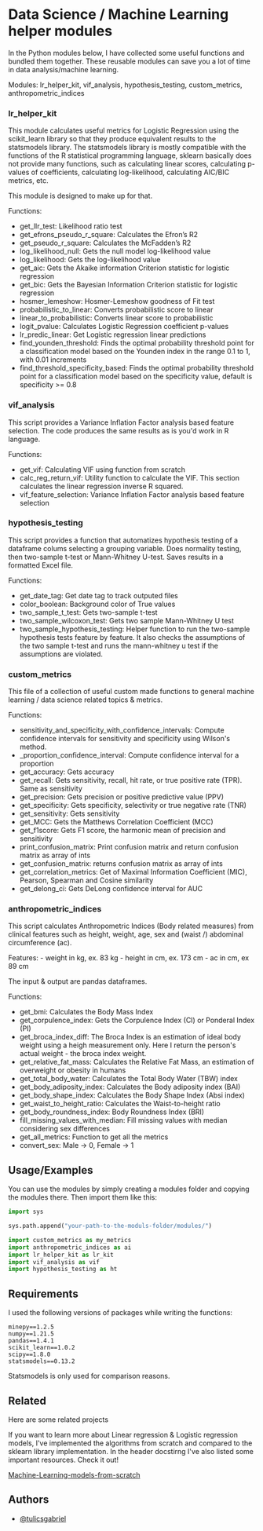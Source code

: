 
# Data Science / Machine Learning helper modules

In the Python modules below, I have collected some useful functions and bundled them together. These reusable modules can save you a lot of time in data analysis/machine learning.

Modules: lr_helper_kit, vif_analysis, hypothesis_testing, custom_metrics, anthropometric_indices

### lr_helper_kit

This module calculates useful metrics for Logistic Regression using the scikit_learn library so that they produce equivalent results to the statsmodels library. The statsmodels library is mostly compatible with the functions of the R statistical programming language, sklearn basically does not provide many functions, such as calculating linear scores, calculating p-values of coefficients, calculating log-likelihood, calculating AIC/BIC metrics, etc.

This module is designed to make up for that.

Functions:
- get_llr_test: Likelihood ratio test
- get_efrons_pseudo_r_square: Calculates the Efron’s R2
- get_pseudo_r_square: Calculates the McFadden’s R2
- log_likelihood_null: Gets the null model log-likelihood value
- log_likelihood: Gets the log-likelihood value
- get_aic: Gets the Akaike information Criterion statistic for logistic regression
- get_bic: Gets the Bayesian Information Criterion statistic for logistic regression
- hosmer_lemeshow: Hosmer-Lemeshow goodness of Fit test
- probabilistic_to_linear: Converts probabilistic score to linear
- linear_to_probabilistic: Converts linear score to probabilistic
- logit_pvalue: Calculates Logistic Regression coefficient p-values
- lr_predic_linear: Get Logistic regression linear predictions
- find_younden_threshold: Finds the optimal probability threshold point for a classification model based on the Younden index in the range 0.1 to 1, with 0.01 increments
- find_threshold_specificity_based: Finds the optimal probability threshold point for a classification model based on the specificity value, default is specificity >= 0.8

### vif_analysis

This script provides a Variance Inflation Factor analysis based feature
selection. The code produces the same results as is you'd work in R language.

Functions:
- get_vif: Calculating VIF using function from scratch
- calc_reg_return_vif: Utility function to calculate the VIF. This section calculates the linear regression inverse R squared.
- vif_feature_selection: Variance Inflation Factor analysis based feature selection

### hypothesis_testing

This script provides a function that automatizes hypothesis testing of a dataframe colums selecting a grouping variable. Does normality testing, then two-sample t-test or Mann-Whitney U-test. Saves results in a formatted Excel file.

Functions:
- get_date_tag: Get date tag to track outputed files
- color_boolean: Background color of True values
- two_sample_t_test: Gets two-sample t-test
- two_sample_wilcoxon_test: Gets two sample Mann-Whitney U test
- two_sample_hypothesis_testing: Helper function to run the two-sample hypothesis tests feature by feature. It also checks the assumptions of the two sample t-test and runs the mann-whitney u test if the assumptions are violated.


### custom_metrics

This file of a collection of useful custom made functions to general machine
learning / data science related topics & metrics.

Functions:
- sensitivity_and_specificity_with_confidence_intervals: Compute confidence intervals for sensitivity and specificity using Wilson's method.
- _proportion_confidence_interval: Compute confidence interval for a proportion
- get_accuracy: Gets accuracy
- get_recall: Gets sensitivity, recall, hit rate, or true positive rate (TPR). Same as sensitivity
- get_precision: Gets precision or positive predictive value (PPV)
- get_specificity: Gets specificity, selectivity or true negative rate (TNR)
- get_sensitivity: Gets sensitivity
- get_MCC: Gets the Matthews Correlation Coefficient (MCC)
- get_f1score: Gets F1 score, the harmonic mean of precision and sensitivity
- print_confusion_matrix: Print confusion matrix and return confusion matrix as array of ints
- get_confusion_matrix: returns confusion matrix as array of ints
- get_correlation_metrics: Get of Maximal Information Coefficient (MIC), Pearson, Spearman and Cosine similarity
- get_delong_ci: Gets DeLong confidence interval for AUC

### anthropometric_indices

This script calculates Anthropometric Indices (Body related measures) from
clinical features such as height, weight, age, sex and (waist /) abdominal
circumference (ac).

Features:
    - weight in kg, ex. 83 kg
    - height in cm, ex. 173 cm
    - ac in cm, ex 89 cm

The input & output are pandas dataframes.

Functions:
- get_bmi: Calculates the Body Mass Index
- get_corpulence_index: Gets the Corpulence Index (CI) or Ponderal Index (PI)
- get_broca_index_diff: The Broca Index is an estimation of ideal body weight using a heigh measurement only. Here I return the person's actual weight - the broca index weight.
- get_relative_fat_mass: Calculates the Relative Fat Mass, an estimation of overweight or obesity in humans
- get_total_body_water: Calculates the Total Body Water (TBW) index
- get_body_adiposity_index: Calculates the Body adiposity index (BAI)
- get_body_shape_index: Calculates the Body Shape Index (Absi index)
- get_waist_to_height_ratio: Calculates the Waist-to-height ratio
- get_body_roundness_index: Body Roundness Index (BRI)
- fill_missing_values_with_median: Fill missing values with median considering sex differences
- get_all_metrics: Function to get all the metrics
- convert_sex: Male -> 0, Female -> 1

## Usage/Examples

You can use the modules by simply creating a modules folder and copying the modules there. Then import them like this:

```python
import sys

sys.path.append("your-path-to-the-moduls-folder/modules/")

import custom_metrics as my_metrics
import anthropometric_indices as ai
import lr_helper_kit as lr_kit
import vif_analysis as vif
import hypothesis_testing as ht
```


## Requirements

I used the following versions of packages while writing the functions:

```
minepy==1.2.5
numpy==1.21.5
pandas==1.4.1
scikit_learn==1.0.2
scipy==1.8.0
statsmodels==0.13.2
```

Statsmodels is only used for comparison reasons.

## Related

Here are some related projects

If you want to learn more about Linear regression & Logistic regression models, I've implemented the algorithms from scratch and compared to the sklearn library implementation. In the header docstirng I've also listed some important resources. Check it out!

[Machine-Learning-models-from-scratch](https://github.com/tulicsgabriel/Machine-Learning-models-from-scratch)

## Authors

- [@tulicsgabriel](https://www.github.com/tulicsgabriel)
